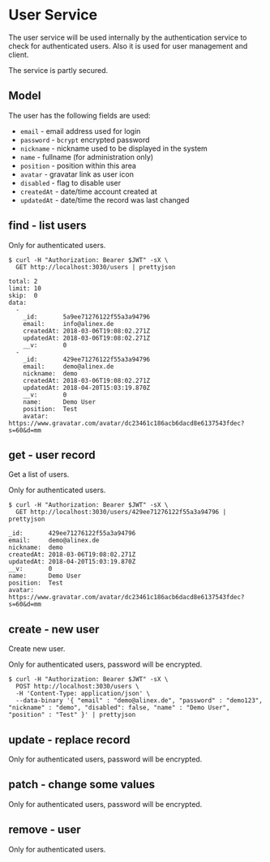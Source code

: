 # User Service

The user service will be used internally by the authentication service to check for authenticated users.
Also it is used for user management and client.

The service is partly secured.

## Model

The user has the following fields are used:
- `email` - email address used for login
- `password` - `bcrypt` encrypted password
- `nickname` - nickname used to be displayed in the system
- `name` - fullname (for administration only)
- `position` - position within this area
- `avatar` - gravatar link as user icon
- `disabled` - flag to disable user
- `createdAt` - date/time account created at
- `updatedAt` - date/time the record was last changed

## find - list users

Only for authenticated users.

    $ curl -H "Authorization: Bearer $JWT" -sX \
      GET http://localhost:3030/users | prettyjson
      
    total: 2
    limit: 10
    skip:  0
    data: 
      - 
        _id:       5a9ee71276122f55a3a94796
        email:     info@alinex.de
        createdAt: 2018-03-06T19:08:02.271Z
        updatedAt: 2018-03-06T19:08:02.271Z
        __v:       0
      - 
        _id:       429ee71276122f55a3a94796
        email:     demo@alinex.de
        nickname:  demo
        createdAt: 2018-03-06T19:08:02.271Z
        updatedAt: 2018-04-20T15:03:19.870Z
        __v:       0
        name:      Demo User
        position:  Test
        avatar:    https://www.gravatar.com/avatar/dc23461c186acb6dacd8e6137543fdec?s=60&d=mm

## get - user record

Get a list of users.

Only for authenticated users.

    $ curl -H "Authorization: Bearer $JWT" -sX \
      GET http://localhost:3030/users/429ee71276122f55a3a94796 | prettyjson 

    _id:       429ee71276122f55a3a94796
    email:     demo@alinex.de
    nickname:  demo
    createdAt: 2018-03-06T19:08:02.271Z
    updatedAt: 2018-04-20T15:03:19.870Z
    __v:       0
    name:      Demo User
    position:  Test
    avatar:    https://www.gravatar.com/avatar/dc23461c186acb6dacd8e6137543fdec?s=60&d=mm

## create - new user

Create new user.

Only for authenticated users, password will be encrypted.

    $ curl -H "Authorization: Bearer $JWT" -sX \
      POST http://localhost:3030/users \
      -H 'Content-Type: application/json' \
      --data-binary '{ "email" : "demo@alinex.de", "password" : "demo123", "nickname" : "demo", "disabled": false, "name" : "Demo User", "position" : "Test" }' | prettyjson

## update - replace record

Only for authenticated users, password will be encrypted.

## patch - change some values

Only for authenticated users, password will be encrypted.

## remove - user

Only for authenticated users.
